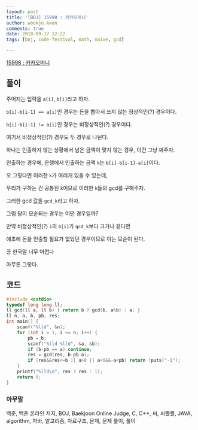 ```yaml
---
layout: post
title: '[BOJ] 15998 : 카카오머니'
author: wookje.kwon
comments: true
date: 2018-09-17 12:22
tags: [boj, code-festival, math, naive, gcd]

---
```


[15998 : 카카오머니](https://www.acmicpc.net/problem/15998)  

## 풀이

주어지는 입력을 `a[i]`, `b[i]`라고 하자.

`b[i]-b[i-1] == a[i]`인 경우는 돈을 뽑아서 쓰지 않는 정상적인(?) 경우이다.

`b[i]-b[i-1] != a[i]`인 경우는 비정상적인(?) 경우이다.

여기서 비정상적인(?) 경우도 두 경우로 나뉜다.

하나는 인출하지 않는 상황에서 남은 금액이 맞지 않는 경우, 이건 그냥 짜주자.

인출하는 경우에, 은행에서 인출하는 금액 `k`는 `b[i]-b[i-1]-a[i]`이다.

오 그렇다면 이러한 `k`가 여러개 있을 수 있는데,

우리가 구하는 건 공통된 `k`이므로 이러한 `k`들의 gcd를 구해주자.

그러한 gcd 값을 `gcd_k`라고 하자.

그럼 답이 모순되는 경우는 어떤 경우일까?

만약 비정상적인(?) `i`의 `b[i]`가 `gcd_k`보다 크거나 같다면

애초에 돈을 인출할 필요가 없었던 경우이므로 이는 모순이 된다.

끙 한국말 너무 어렵다

아무튼 그렇다.

## 코드

```cpp
#include <cstdio>
typedef long long ll;
ll gcd(ll a, ll b) { return b ? gcd(b, a%b) : a; }
ll n, a, b, pb, res;
int main() {
    scanf("%lld", &n);
    for (int i = 1; i <= n; i++) {
        pb = b;
        scanf("%lld %lld", &a, &b);
        if (b-pb == a) continue;
        res = gcd(res, b-pb-a);
        if (res&&res<=b || a>0 || a<0&&-a<pb) return !puts("-1");
    }
    printf("%lld\n", res ? res : 1);
    return 0;
}
```  

### 아무말  
백준, 백준 온라인 저지, BOJ, Baekjoon Online Judge, C, C++, 씨, 씨쁠쁠, JAVA, algorithm, 자바, 알고리즘, 자료구조, 문제, 문제 풀이, 풀이
